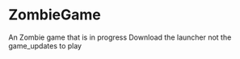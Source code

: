 # ZombieGame

An Zombie game that is in progress
Download the launcher not the game_updates to play

